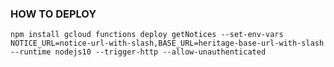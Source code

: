 ### HOW TO DEPLOY

``
npm install
gcloud functions deploy getNotices --set-env-vars NOTICE_URL=notice-url-with-slash,BASE_URL=heritage-base-url-with-slash --runtime nodejs10 --trigger-http --allow-unauthenticated 
``